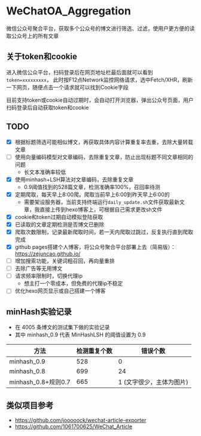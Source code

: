 # WeChatOA_Aggregation
微信公众号聚合平台，获取多个公众号的博文进行筛选、过滤，使用户更方便的读取公众号上的所有文章

## 关于token和cookie
进入微信公众平台，扫码登录后在网页地址栏最后面就可以看到`token=xxxxxxxxx`，
此时按F12点Network监控网络请求，选中Fetch/XHR，刷新一下网页，随便点击一个请求就可以找到Cookie字段

目前支持token或cookie自动过期时，会自动打开浏览器，弹出公众号页面，用户扫码登录后自动获取token和cookie

## TODO
- [x] 根据标题筛选可能相似博文，再获取具体内容计算重复率去重，去除大量转载文章
- [ ] 使用向量编码模型对文章编码，去除重复文章，防止出现标题不同文章相同的问题
  - 长文本准确率较低
- [x] 使用minhash+LSH算法对文章编码，去除重复文章
  - 0.9阈值找到的528篇文章，检测准确率100%，召回率待测
- [x] 定期爬取，每天早上8:00爬。爬取当前早上6:00到昨天早上6:00的
  - 需要架设服务器，当前支持终端运行`daily_update.sh`文件获取最新文章，我直接上传到hexo博客上，可根据自己需求更改sh文件
- [x] cookie和token过期自动模拟登陆获取
- [x] 已读取的文章定期检测是否博文已删除
- [x] 爬取次数限制，记录最新爬取时间，若一天内爬取过跳过，反复执行直到爬取完成
- [x] github pages搭建个人博客，将公众号聚合平台部署上去（简易版）：https://zejuncao.github.io/
- [ ] 增加搜索功能，关键词粗召回，再向量重排
- [ ] 去除广告等无用博文
- [ ] 请求频率限制时，切换代理ip
  - 想主打一个零成本，但免费的代理ip不稳定
- [ ] 优化hexo网页显示或自己搭建一个博客

## minHash实验记录
- 在 4005 条博文的测试集下做的实验记录
- 其中 minhash_0.9 代表 MinHashLSH 的阈值设置为 0.9

| 方法                | 检测重复个数 | 错误个数           |
|-------------------|--------|----------------|
| minhash_0.9       | 528    | 0              |
| minhash_0.8       | 699    | 24             |
| minhash_0.8+规则0.7 | 665    | 1 (文字很少，主体为图片) |

## 类似项目参考
- https://github.com/jooooock/wechat-article-exporter
- https://github.com/1061700625/WeChat_Article